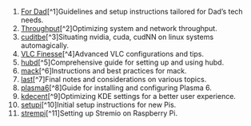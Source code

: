 <!-- https://ryanraposo.github.io/guides/ -->

1. [For Dad](/markdown/fordad.md)<span class="tooltip">[^1]<span class="tooltiptext">Guidelines and setup instructions tailored for Dad’s tech needs.</span></span>
2. [Throughput](/markdown/throughput.md)<span class="tooltip">[^2]<span class="tooltiptext">Optimizing system and network throughput.</span></span>
3. [cuditbe](/markdown/cuditbe.md)<span class="tooltip">[^3]<span class="tooltiptext">Situating nvidia, cuda, cudNN on linux systems automagically.</span></span>
4. [VLC Finesse](/markdown/vlc-finesse.md)<span class="tooltip">[^4]<span class="tooltiptext">Advanced VLC configurations and tips.</span></span>
5. [hubd](/markdown/hubd.md)<span class="tooltip">[^5]<span class="tooltiptext">Comprehensive guide for setting up and using hubd.</span></span>
6. [mack](/markdown/mack.md)<span class="tooltip">[^6]<span class="tooltiptext">Instructions and best practices for mack.</span></span>
7. [last](/markdown/last.md)<span class="tooltip">[^7]<span class="tooltiptext">Final notes and considerations on various topics.</span></span>
8. [plasma6](/markdown/plasma6.md)<span class="tooltip">[^8]<span class="tooltiptext">Guide for installing and configuring Plasma 6.</span></span>
9. [kdecent](/markdown/kdecent.md)<span class="tooltip">[^9]<span class="tooltiptext">Optimizing KDE settings for a better user experience.</span></span>
10. [setupi](/markdown/setupi.md)<span class="tooltip">[^10]<span class="tooltiptext">Initial setup instructions for new Pis.</span></span>
11. [strempi](/markdown/strempi.md)<span class="tooltip">[^11]<span class="tooltiptext">Setting up Stremio on Raspberry Pi.</span></span>

<link rel="stylesheet" href="/_includes/scroll.css">
<link rel="stylesheet" href="/_includes/tooltips.css">
<script src="/_includes/scroll.js"></script>